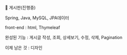 💚 게시판(진행중)
</br>
<p>Spring, Java, MySQL, JPA데이터 </p>
<p> front-end : html, Thymeleaf </p>
<p>완성된 기능  : 게시글 작성, 조회, 상세보기, 수정, 삭제, Pagination</p>
<p>이제 남은 것 : 디자인</p> 

